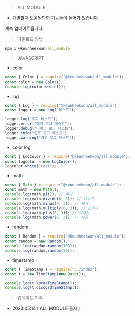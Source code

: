 > ALL MODULE

- 개발할때 도움될만한 기능들이 들어가 있습니다.

계속 업데이트됩니다.

> 다운로드 방법

```cmd
npm i @keunheekwon/all_module
```

> JAVASCRIPT

- color

```js
const { Color } = require("@keunheekwon/all_module");
const color = new Color();
console.log(color.white());
```

- log

```js
const { Log } = require("@keunheekwon/all_module");
const logger = new Log("테스트");

logger.log("로그 테스트");
logger.error("에러 로그 테스트");
logger.debug("디버그 로그 테스트");
logger.info("인포 로그 테스트");
logger.warning("경고 로그 테스트");
```

- color log

```js
const { LogColor } = require("@keunheekwon/all_module");
const logcolor = new LogColor();
logcolor.white("test");
```

- math

```js
const { Math } = require("@keunheekwon/all_module");
const math = new Math();
console.log(math.pi()); // 파이
console.log(math.divide(6, 3)); // 나누기
console.log(math.minus(6, 3)); // 빼기
console.log(math.multiply(6, 3)); // 곱하기
console.log(math.plus(6, 3)); // 더하기
console.log(math.power(6, 3)); // 제곱
```

- random

```js
const { Random } = require("@keunheekwon/all_module");
const random = new Random();
console.log(random.random(100));
console.log(random.random(50));
```

- timestamp

```js
const { TimeStamp } = require("../index");
const t = new TimeStamp(new Date());

console.log(t.koreaTimeStamp());
console.log(t.discordTimeStamp());
```

> 업데이트 기록

- 2023:05:14 ( ALL MODULE 출시 )
